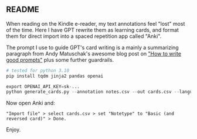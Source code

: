 ## README

When reading on the Kindle e-reader, my text annotations feel "lost" most of the time. Here I have GPT rewrite them as learning cards, and format them for direct import into a spaced repetition app called "Anki".

The prompt I use to guide GPT's card writing is a mainly a summarizing paragraph from Andy Matuschak's awesome blog post on ["How to write good prompts"](https://andymatuschak.org/prompts/) plus some further guardrails.


```python
# tested for python 3.10
pip install tqdm jinja2 pandas openai

export OPENAI_API_KEY=sk-...
python generate_cards.py --annotation notes.csv --out cards.csv --language German --replicates 2
```

Now open Anki and:

`"Import file" > select cards.csv > set "Notetype" to "Basic (and reversed card)" > Done.`

Enjoy.